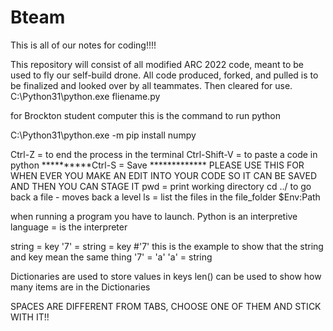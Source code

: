 # Bteam

This is all of our notes for coding!!!!

This repository will consist of all modified ARC 2022 code, meant to be used to fly our self-build drone.
All code produced, forked, and pulled is to be finalized and looked over by all teammates. Then cleared for use.
C:\Python31\python.exe fliename.py

for Brockton student computer this is the command to run python

C:\Python31\python.exe -m pip install numpy

Ctrl-Z = to end the process in the terminal
Ctrl-Shift-V = to paste a code in python
**********Ctrl-S = Save *************
PLEASE USE THIS FOR WHEN EVER YOU MAKE AN EDIT INTO YOUR CODE SO IT CAN BE SAVED AND THEN YOU CAN STAGE IT
pwd = print working directory
cd ../ to go back a file - moves back a level
ls = list the files in the file_folder
$Env:Path

when running a program you have to launch.
Python is an interpretive language = is the interpreter

string = key
'7' = string = key
  #'7' this is the example to show that the string and key mean the same thing
 '7' = 'a'
 'a' = string

 Dictionaries are used to store values in keys
len() can be used to show how many items are in the Dictionaries

SPACES ARE DIFFERENT FROM TABS, CHOOSE ONE OF THEM AND STICK WITH IT!! 
